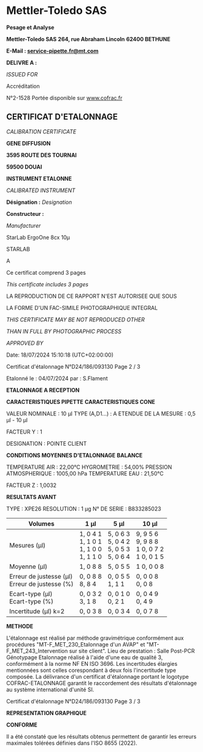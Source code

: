 # **Mettler-Toledo SAS**

**Pesage et Analyse**

**Mettler-Toledo SAS**
**264, rue Abraham Lincoln**
**62400 BETHUNE**

**E-Mail : service-pipette.fr@mt.com**


**DELIVRE A :**

_ISSUED FOR_


Accréditation

N°2-1528
Portée disponible
sur www.cofrac.fr
## **CERTIFICAT D'ETALONNAGE**

_CALIBRATION CERTIFICATE_

**GENE DIFFUSION**

**3595 ROUTE DES TOURNAI**

**59500 DOUAI**


**INSTRUMENT ETALONNE**

_CALIBRATED INSTRUMENT_


**Désignation :**
_Designation_

**Constructeur :**

_Manufacturer_


StarLab ErgoOne 8cx 10µ

STARLAB



A



Ce certificat comprend 3 pages

_This certificate includes 3 pages_

LA REPRODUCTION DE CE RAPPORT N'EST AUTORISEE QUE SOUS

LA FORME D'UN FAC-SIMILE PHOTOGRAPHIQUE INTEGRAL

_THIS CERTIFICATE MAY BE NOT REPRODUCED OTHER_

_THAN IN FULL BY PHOTOGRAPHIC PROCESS_


_APPROVED BY_

Date: 18/07/2024 15:10:18 (UTC+02:00:00)

Certificat d'étalonnage N°D24/186/093130  Page 2 / 3

Etalonné le : 04/07/2024 par : S.Flament

**ETALONNAGE A RECEPTION**

**CARACTERISTIQUES PIPETTE** **CARACTERISTIQUES CONE**


VALEUR NOMINALE : 10 µl
TYPE (A,D1...) : A
ETENDUE DE LA MESURE : 0,5 µl - 10 µl

FACTEUR Y : 1


DESIGNATION : POINTE CLIENT


**CONDITIONS MOYENNES D'ETALONNAGE** **BALANCE**


TEMPERATURE AIR : 22,00°C
HYGROMETRIE : 54,00%
PRESSION ATMOSPHERIQUE : 1005,00 hPa
TEMPERATURE EAU : 21,50°C

FACTEUR Z : 1,0032

**RESULTATS AVANT**


TYPE : XPE26
RESOLUTION : 1 µg
N° DE SERIE : B833285023










|Volumes|1 µl|5 µl|10 µl|
|---|---|---|---|
|Mesures (µl)|1, 0 4 1<br>1, 1 0 1<br>1, 1 0 0<br>1, 1 1 0|5, 0 6 3<br>5, 0 4 2<br>5, 0 5 3<br>5, 0 6 4|9, 9 5 6<br>9, 9 8 8<br>1 0, 0 7 2<br>1 0, 0 1 5|
|Moyenne (µl)|1, 0 8 8|5, 0 5 5|1 0, 0 0 8|
|Erreur de justesse (µl)<br>Erreur de justesse (%)|0, 0 8 8<br>8, 8 4|0, 0 5 5<br>1, 1 1|0, 0 0 8<br>0, 0 8|
|Ecart-type (µl)<br>Ecart-type (%)|0, 0 3 2<br>3, 1 8|0, 0 1 0<br>0, 2 1|0, 0 4 9<br>0, 4 9|
|Incertitude (µl) k=2|0, 0 3 8|0, 0 3 4|0, 0 7 8|


**METHODE**

L'étalonnage est réalisé par méthode gravimétrique conformément aux procédures "MT-F_MET_230_Etalonnage d'un AVAP" et
"MT-F_MET_243_Intervention sur site client".
Lieu de prestation : Salle Post-PCR Génotypage
Etalonnage réalisé à l'aide d'une eau de qualité 3, conformément à la norme NF EN ISO 3696.
Les incertitudes élargies mentionnées sont celles corespondant à deux fois l'incertitude type composée.
La délivrance d'un certificat d'étalonnage portant le logotype COFRAC-ETALONNAGE garantit le raccordement des résultats d'étalonnage au système
international d'unité SI.

Certificat d'étalonnage N°D24/186/093130  Page 3 / 3

**REPRESENTATION GRAPHIQUE**

**CONFORME**

Il a été constaté que les résultats obtenus permettent de garantir les erreurs maximales tolérées définies dans l'ISO 8655 (2022).

